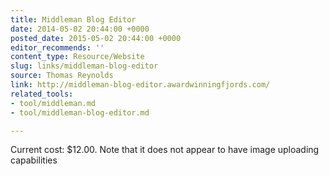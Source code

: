 ```yaml
---
title: Middleman Blog Editor
date: 2014-05-02 20:44:00 +0000
posted_date: 2015-05-02 20:44:00 +0000
editor_recommends: ''
content_type: Resource/Website
slug: links/middleman-blog-editor
source: Thomas Reynolds
link: http://middleman-blog-editor.awardwinningfjords.com/
related_tools:
- tool/middleman.md
- tool/middleman-blog-editor.md

---
```

Current cost: $12.00. Note that it does not appear to have image uploading capabilities

